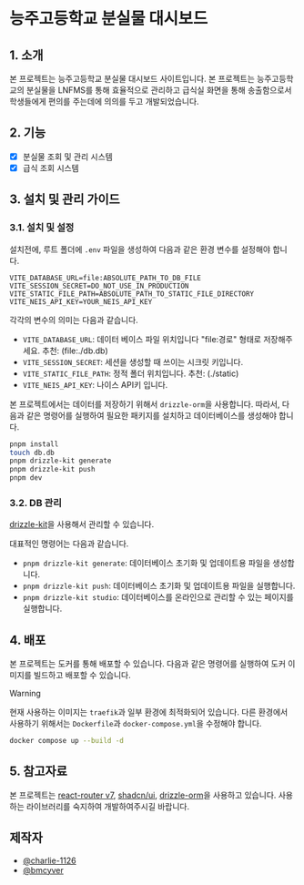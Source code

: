 # 능주고등학교 분실물 대시보드

## 1. 소개

본 프로젝트는 능주고등학교 분실물 대시보드 사이트입니다. 본 프로젝트는 능주고등학교의 분실물을 LNFMS를 통해 효율적으로 관리하고 급식실 화면을 통해 송출함으로서 학생들에게 편의를 주는데에 의의를 두고 개발되었습니다.

## 2. 기능

- [x] 분실물 조회 및 관리 시스템
- [x] 급식 조회 시스템

## 3. 설치 및 관리 가이드

### 3.1. 설치 및 설정

설치전에, 루트 폴더에 `.env` 파일을 생성하여 다음과 같은 환경 변수를 설정해야 합니다.

```env
VITE_DATABASE_URL=file:ABSOLUTE_PATH_TO_DB_FILE
VITE_SESSION_SECRET=DO_NOT_USE_IN_PRODUCTION
VITE_STATIC_FILE_PATH=ABSOLUTE_PATH_TO_STATIC_FILE_DIRECTORY
VITE_NEIS_API_KEY=YOUR_NEIS_API_KEY
```

각각의 변수의 의미는 다음과 같습니다.

- `VITE_DATABASE_URL`: 데이터 베이스 파일 위치입니다 "file:경로" 형태로 저장해주세요. 추천: (file:./db.db)
- `VITE_SESSION_SECRET`: 세션을 생성할 때 쓰이는 시크릿 키입니다.
- `VITE_STATIC_FILE_PATH`: 정적 폴더 위치입니다. 추천: (./static)
- `VITE_NEIS_API_KEY`: 나이스 API키 입니다.

본 프로젝트에서는 데이터를 저장하기 위해서 `drizzle-orm`을 사용합니다. 따라서, 다음과 같은 명령어를 실행하여 필요한 패키지를 설치하고 데이터베이스를 생성해야 합니다.

```bash
pnpm install
touch db.db
pnpm drizzle-kit generate
pnpm drizzle-kit push
pnpm dev
```

### 3.2. DB 관리

[drizzle-kit](https://kit.drizzle.team/)을 사용해서 관리할 수 있습니다.

대표적인 명령어는 다음과 같습니다.

- `pnpm drizzle-kit generate`: 데이터베이스 초기화 및 업데이트용 파일을 생성합니다.
- `pnpm drizzle-kit push`: 데이터베이스 초기화 및 업데이트용 파일을 실행합니다.
- `pnpm drizzle-kit studio`: 데이터베이스를 온라인으로 관리할 수 있는 페이지를 실행합니다.

## 4. 배포

본 프로젝트는 도커를 통해 배포할 수 있습니다. 다음과 같은 명령어를 실행하여 도커 이미지를 빌드하고 배포할 수 있습니다.

> [!WARNING]
> 현재 사용하는 이미지는 `traefik`과 일부 환경에 최적화되어 있습니다.
> 다른 환경에서 사용하기 위해서는 `Dockerfile`과 `docker-compose.yml`을 수정해야 합니다.

```bash
docker compose up --build -d
```

## 5. 참고자료

본 프로젝트는 [react-router v7](https://reactrouter.com/), [shadcn/ui](https://ui.shadcn.com/), [drizzle-orm](https://orm.drizzle.team)을 사용하고 있습니다. 사용하는 라이브러리를 숙지하여 개발하여주시길 바랍니다.

## 제작자

- [@charlie-1126](https://github.com/charlie-1126)
- [@bmcyver](https://github.com/bmcyver)
